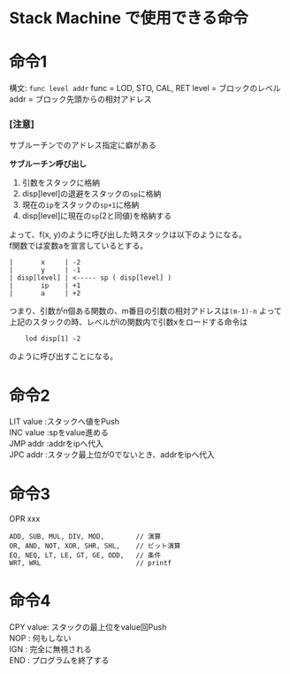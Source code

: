 # Stack Machine で使用できる命令
# 命令1
構文: `func level addr`
func  = LOD, STO, CAL, RET
level = ブロックのレベル
addr  = ブロック先頭からの相対アドレス

### [注意]
サブルーチンでのアドレス指定に癖がある

**サブルーチン呼び出し**
1. 引数をスタックに格納
2. disp[level]の退避をスタックの`sp`に格納
3. 現在の`ip`をスタックの`sp+1`に格納
4. disp[level]に現在の`sp`(2と同値)を格納する

よって、f(x, y)のように呼び出した時スタックは以下のようになる。  
f関数では変数aを宣言しているとする。
```
|       x     | -2
|       y     | -1
| disp[level] | <----- sp ( disp[level] )
|       ip    | +1
|       a     | +2
```
つまり、引数がn個ある関数の、m番目の引数の相対アドレスは`(m-1)-n`
よって上記のスタックの時、レベルがlの関数内で引数xをロードする命令は
```
    lod disp[1] -2
```
のように呼び出すことになる。

# 命令2
LIT value :スタックへ値をPush  
INC value :spをvalue進める  
JMP addr  :addrをipへ代入  
JPC addr  :スタック最上位が0でないとき、addrをipへ代入  

# 命令3
OPR xxx
```
ADD, SUB, MUL, DIV, MOD,        // 演算
OR, AND, NOT, XOR, SHR, SHL,    // ビット演算
EQ, NEQ, LT, LE, GT, GE, ODD,   // 条件
WRT, WRL                        // printf
```

# 命令4
CPY value: スタックの最上位をvalue回Push  
NOP      : 何もしない  
IGN      : 完全に無視される  
END      : プログラムを終了する  
